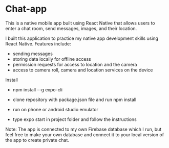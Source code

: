 # Chat-app

This is a native mobile app built using React Native that allows users to enter a chat room, send messages, images, and their location.

I built this application to practice my native app development skills using React Native. Features include:
+ sending messages 
+ storing data locally for offline access
+ permission requests for access to location and the camera
+ access to camera roll, camera and location services on the device




Install
- npm install --g expo-cli

- clone repository with package.json file and run npm install

- run on phone or android studio emulator

- type expo start in project folder and follow the instructions

Note: The app is connected to my own Firebase database which I run, but feel free to make your own database and connect it to your local version of the app to create private chat.
